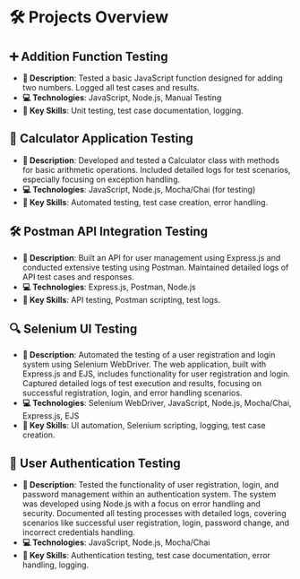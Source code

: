 # 🛠️ Projects Overview

## ➕ Addition Function Testing
- **📝 Description**: Tested a basic JavaScript function designed for adding two numbers. Logged all test cases and results.
- **💻 Technologies**: JavaScript, Node.js, Manual Testing
- **🔑 Key Skills**: Unit testing, test case documentation, logging.

## 🧮 Calculator Application Testing
- **📝 Description**: Developed and tested a Calculator class with methods for basic arithmetic operations. Included detailed logs for test scenarios, especially focusing on exception handling.
- **💻 Technologies**: JavaScript, Node.js, Mocha/Chai (for testing)
- **🔑 Key Skills**: Automated testing, test case creation, error handling.

## 🛠️ Postman API Integration Testing
- **📝 Description**: Built an API for user management using Express.js and conducted extensive testing using Postman. Maintained detailed logs of API test cases and responses.
- **💻 Technologies**: Express.js, Postman, Node.js
- **🔑 Key Skills**: API testing, Postman scripting, test logs.

## 🔍 Selenium UI Testing
- **📝 Description**: Automated the testing of a user registration and login system using Selenium WebDriver. The web application, built with Express.js and EJS, includes functionality for user registration and login. Captured detailed logs of test execution and results, focusing on successful registration, login, and error handling scenarios.
- **💻 Technologies**: Selenium WebDriver, JavaScript, Node.js, Mocha/Chai, Express.js, EJS
- **🔑 Key Skills**: UI automation, Selenium scripting, logging, test case creation.

## 🔐 User Authentication Testing
- **📝 Description**: Tested the functionality of user registration, login, and password management within an authentication system. The system was developed using Node.js with a focus on error handling and security. Documented all testing processes with detailed logs, covering scenarios like successful user registration, login, password change, and incorrect credentials handling.
- **💻 Technologies**: JavaScript, Node.js, Mocha/Chai
- **🔑 Key Skills**: Authentication testing, test case documentation, error handling, logging.

